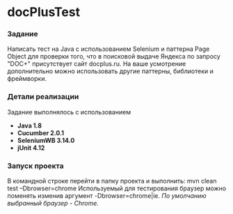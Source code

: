 # docPlusTest

### Задание
Написать тест на Java с использованием Selenium и паттерна Page Object для проверки того, что в поисковой выдаче Яндекса по запросу "DOC+" присутствует сайт docplus.ru. На ваше усмотрение дополнительно можно использовать другие паттерны, библиотеки и фреймворки.

### Детали реализации
Задание выполнялось с использованием 
- **Java 1.8**
- **Cucumber 2.0.1**
- **SeleniumWB 3.14.0** 
- **jUnit 4.12**

### Запуск проекта
В командной строке перейти в папку проекта и выполнить: mvn clean test –Dbrowser=chrome
Используемый для тестирования браузер можно поменять изменив аргумент -Dbrowser=chrome|ie.
*По умолчанию выбранный браузер - Chrome.*
